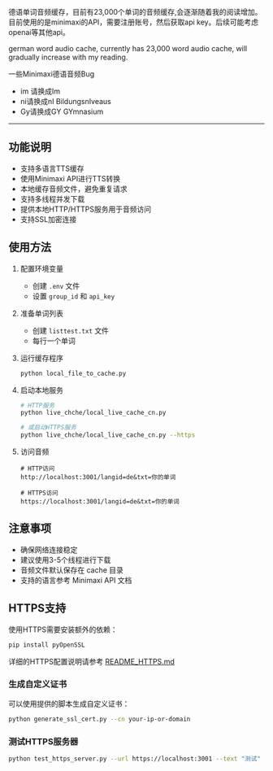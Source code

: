 
德语单词音频缓存，目前有23,000个单词的音频缓存,会逐渐随着我的阅读增加。
目前使用的是minimaxi的API，需要注册账号，然后获取api key。后续可能考虑openai等其他api。

german word audio cache, currently has 23,000 word audio cache, will gradually increase with my reading.


一些Minimaxi德语音频Bug
- im 请换成Im
- ni请换成nI BildungsnIveaus
- Gy请换成GY GYmnasium


---

## 功能说明
- 支持多语言TTS缓存
- 使用Minimaxi API进行TTS转换
- 本地缓存音频文件，避免重复请求
- 支持多线程并发下载
- 提供本地HTTP/HTTPS服务用于音频访问
- 支持SSL加密连接

## 使用方法

1. 配置环境变量
   - 创建 `.env` 文件
   - 设置 `group_id` 和 `api_key`

2. 准备单词列表
   - 创建 `listtest.txt` 文件
   - 每行一个单词

3. 运行缓存程序
   ```bash
   python local_file_to_cache.py
   ```

4. 启动本地服务
   ```bash
   # HTTP服务
   python live_chche/local_live_cache_cn.py

   # 或启动HTTPS服务
   python live_chche/local_live_cache_cn.py --https
   ```

5. 访问音频
   ```
   # HTTP访问
   http://localhost:3001/langid=de&txt=你的单词

   # HTTPS访问
   https://localhost:3001/langid=de&txt=你的单词
   ```

## 注意事项

- 确保网络连接稳定
- 建议使用3-5个线程进行下载
- 音频文件默认保存在 cache 目录
- 支持的语言参考 Minimaxi API 文档

## HTTPS支持

使用HTTPS需要安装额外的依赖：

```bash
pip install pyOpenSSL
```

详细的HTTPS配置说明请参考 [README_HTTPS.md](README_HTTPS.md)

### 生成自定义证书

可以使用提供的脚本生成自定义证书：

```bash
python generate_ssl_cert.py --cn your-ip-or-domain
```

### 测试HTTPS服务器

```bash
python test_https_server.py --url https://localhost:3001 --text "测试" --lang zh
```
